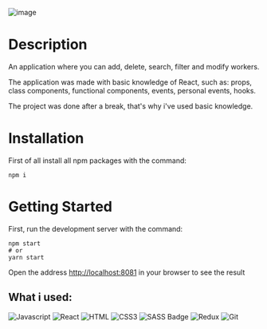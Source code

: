 ![image](https://github.com/ArtemiePirnau/react-employees-app/assets/92051961/2184d227-8d2f-4aaf-a88e-862cdd4e47b1)

# Description
An application where you can add, delete, search, filter and modify workers.

The application was made with basic knowledge of React, such as: props, class components, functional components, events, personal events, hooks.

The project was done after a break, that's why i've used basic knowledge.

# Installation
First of all install all npm packages with the command:
```
npm i
```
# Getting Started
First, run the development server with the command: 
```
npm start
# or
yarn start
```
Open the address [http://localhost:8081](http://localhost:8081) in your browser to see the result

## What i used:

![Javascript](https://img.shields.io/badge/Javascript-F0DB4F?style=for-the-badge&labelColor=black&logo=javascript&logoColor=F0DB4F)
![React](https://img.shields.io/badge/-React-61DBFB?style=for-the-badge&labelColor=black&logo=react&logoColor=61DBFB)
![HTML](https://img.shields.io/badge/HTML5-E34F26?style=for-the-badge&logo=html5&logoColor=white)
![CSS3](https://img.shields.io/badge/CSS3-1572B6?style=for-the-badge&logo=css3&logoColor=white)
![SASS Badge](https://img.shields.io/badge/Sass-CC6699?style=for-the-badge&logo=sass&logoColor=white)
![Redux](https://img.shields.io/badge/Redux-593D88?style=for-the-badge&logo=redux&logoColor=white)
![Git](https://img.shields.io/badge/Git-F05032?style=for-the-badge&logo=git&logoColor=white)


